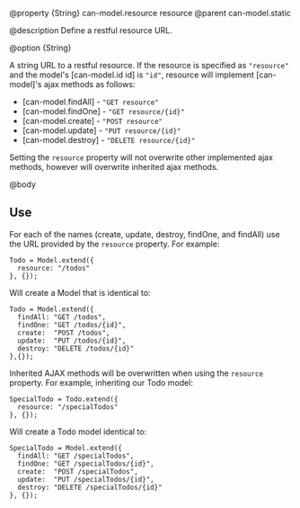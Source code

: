 @property {String} can-model.resource resource
@parent can-model.static

@description Define a restful resource URL.

@option {String}

A string URL to a restful resource. If the resource
is specified as `"resource"` and the model's [can-model.id id] is
`"id"`, resource will implement [can-model]'s ajax methods as follows:

 - [can-model.findAll] - `"GET resource"`
 - [can-model.findOne] - `"GET resource/{id}"`
 - [can-model.create] - `"POST resource"`
 - [can-model.update] - `"PUT resource/{id}"`
 - [can-model.destroy] - `"DELETE resource/{id}"`

Setting the `resource` property will not overwrite other implemented
ajax methods, however will overwrite inherited ajax methods.

@body

## Use

For each of the names (create, update, destroy, findOne, and findAll) use the 
URL provided by the `resource` property. For example:

```
Todo = Model.extend({
  resource: "/todos"
}, {});
```

Will create a Model that is identical to:

```
Todo = Model.extend({
  findAll: "GET /todos",
  findOne: "GET /todos/{id}",
  create:  "POST /todos",
  update:  "PUT /todos/{id}",
  destroy: "DELETE /todos/{id}"
},{});
```

Inherited AJAX methods will be overwritten when using the `resource` property. For example, inheriting our Todo model:

```
SpecialTodo = Todo.extend({
  resource: "/specialTodos"
}, {});
```

Will create a Todo model identical to:

```
SpecialTodo = Model.extend({
  findAll: "GET /specialTodos",
  findOne: "GET /specialTodos/{id}",
  create:  "POST /specialTodos",
  update:  "PUT /specialTodos/{id}",
  destroy: "DELETE /specialTodos/{id}"
}, {});
```

